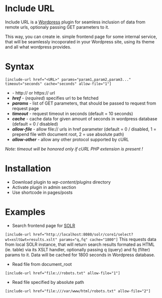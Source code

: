 Include URL
===========
Include URL is a [Wordpress](https://wordpress.org) plugin for seamless inclusion of data from remote urls, optionaly passing GET parameters to it.

This way, you can create ie. simple frontend page for some internal service, that will be seamlessly incoporated in your Wordpress site, using its theme and all what wordpress provides.

# Syntax
`
[include-url href="<URL>" params="param1,param2,param3..." timeout="seconds" cache="seconds" allow-file="1"]
`

- ***<URL>*** - http:// or https:// url
- ***href*** - (*required*) specifies url to be fetched
- ***params*** - list of GET parameters, that should be passed to request from request page
- ***timeout*** - request timeout in seconds (default = 10 seconds)
- ***cache*** - cache data for given amount of seconds in wordpress database (default = 0 / disabled)
- ***allow-file*** - allow file:// urls in href parameter (default = 0 / disabled, 1 = prepend file with document root, 2 = use absolute path)
- ***allow-other*** - allow any other protocol supported by cURL

*Note: timeout will be honored only if cURL PHP extension is present !*

# Installation
* Download plugin to *wp-content/plugins* directory
* Activate plugin in admin section
* Use shortcode in pages/posts

# Examples

* Search frontend page for [SOLR](https://lucene.apache.org/solr/)

`
[include-url href="http://localhost:8080/solr/core1/select?wt=xslt&wt=results.xslt" params="q,fq" cache="1800"]
`
This requests data from local SOLR instance, that will return search results formated as HTML (ie. table) via its XSLT handler, optionally passing q (query) and fq (filter) params to it. Data will be cached for 1800 seconds in Wordpress database.


* Read file from document_root

`
[include-url href="file://robots.txt" allow-file="1"]
`

* Read file specified by absolute path

`
[include-url href="file:///var/www/html/robots.txt" allow-file="2"]
`
